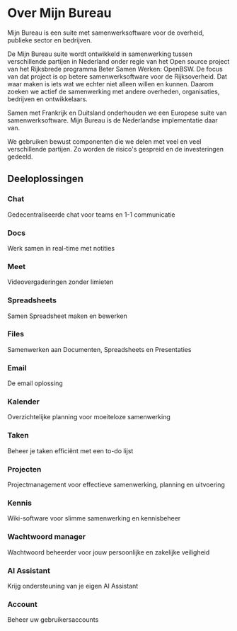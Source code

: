# Over Mijn Bureau

Mijn Bureau is een suite met samenwerksoftware voor de overheid, publieke sector en bedrijven.

De Mijn Bureau suite wordt ontwikkeld in samenwerking tussen verschillende partijen in Nederland onder regie van het Open source project van het Rijksbrede programma Beter Samen Werken: OpenBSW. De focus van dat project is op betere samenwerksoftware voor de Rijksoverheid. Dat waar maken is iets wat we echter niet alleen willen en kunnen. Daarom zoeken we actief de samenwerking met andere overheden, organisaties, bedrijven en ontwikkelaars.

Samen met Frankrijk en Duitsland onderhouden we een Europese suite van samenwerksoftware. Mijn Bureau is de Nederlandse implementatie daar van.

We gebruiken bewust componenten die we delen met veel en veel verschillende partijen. Zo worden de risico's gespreid en de investeringen gedeeld.

## Deeloplossingen

### Chat

Gedecentraliseerde chat voor teams en 1-1 communicatie

### Docs

Werk samen in real-time met notities

### Meet

Videovergaderingen zonder limieten

### Spreadsheets

Samen Spreadsheet maken en bewerken

### Files

Samenwerken aan Documenten, Spreadsheets en Presentaties

### Email

De email oplossing

### Kalender

Overzichtelijke planning voor moeiteloze samenwerking

### Taken

Beheer je taken efficiënt met een to-do lijst

### Projecten

Projectmanagement voor effectieve samenwerking, planning en uitvoering

### Kennis

Wiki-software voor slimme samenwerking en kennisbeheer

### Wachtwoord manager

Wachtwoord beheerder voor jouw persoonlijke en zakelijke veiligheid

### AI Assistant

Krijg ondersteuning van je eigen AI Assistant

### Account

Beheer uw gebruikersaccounts
